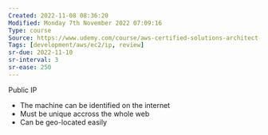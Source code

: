 ```yaml
---
Created: 2022-11-08 08:36:20
Modified: Monday 7th November 2022 07:09:16
Type: course
Source: https://www.udemy.com/course/aws-certified-solutions-architect-associate-saa-c01/?xref=E0Aed11STH4LPUQvCz0GJFABTmM=
Tags: [development/aws/ec2/ip, review]
sr-due: 2022-11-10
sr-interval: 3
sr-ease: 250
---
```


Public IP
- The machine can be identified on the internet
- Must be unique accross the whole web
- Can be geo-located easily
